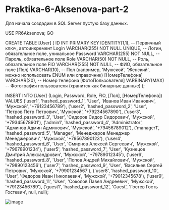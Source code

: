 # Praktika-6-Aksenova-part-2
Для начала создадим в SQL Server пустую базу данных. 

USE PR6Aksenova;
GO

CREATE TABLE [User] (
    ID INT PRIMARY KEY IDENTITY(1,1), -- Первичный ключ, автоинкремент
    Login VARCHAR(255) NOT NULL UNIQUE, -- Логин, обязательное поле, уникальное
    Password VARCHAR(255) NOT NULL, -- Пароль, обязательное поле
    Role VARCHAR(50) NOT NULL, -- Роль, обязательное поле
    FIO VARCHAR(255) NOT NULL, -- ФИО, обязательное поле
    [Пол] VARCHAR(10), -- Пол (например, 'Мужской', 'Женский', можно использовать ENUM или справочник)
    [НомерТелефона] VARCHAR(20), -- Номер телефона
    [ФотоПользователя] VARBINARY(MAX) -- Фотография пользователя (хранится как бинарные данные)
);

INSERT INTO [User] (Login, Password, Role, FIO, [Пол], [НомерТелефона]) VALUES
('user1', 'hashed_password_1', 'User', 'Иванов Иван Иванович', 'Мужской', '+79123456789'),
('user2', 'hashed_password_2', 'User', 'Петров Петр Петрович', 'Мужской', '+79234567890'),
('user3', 'hashed_password_3', 'User', 'Сидоров Сидор Сидорович', 'Мужской', '+79345678901'),
('admin1', 'hashed_password_4', 'Administrator', 'Админов Админ Админович', 'Мужской', '+79456789012'),
('manager1', 'hashed_password_5', 'Manager', 'Менеджеров Менеджер Менеджерович', 'Мужской', '+79567890123'),
('user4', 'hashed_password_6', 'User', 'Смирнов Алексей Сергеевич', 'Мужской', '+79678901234'),
('user5', 'hashed_password_7', 'User', 'Кузнецов Дмитрий Александрович', 'Мужской', '+79789012345'),
('user6', 'hashed_password_8', 'User', 'Попов Андрей Михайлович', 'Мужской', '+79890123456'),
('user7', 'hashed_password_9', 'User', 'Васильев Сергей Петрович', 'Мужской', '+79901234567'),
('user8', 'hashed_password_10', 'User', 'Федоров Иван Николаевич', 'Мужской', '+79012345678'),
('user9', 'hashed_password_11', 'User', 'Соколов Павел Андреевич', 'Мужской', '+79123456789'),
('guest1', 'hashed_password_12', 'Guest', 'Гостев Гость Гостевич', null, null);

![image](https://github.com/user-attachments/assets/bc71f2be-51a8-4ed1-a616-84a50078b24b)


